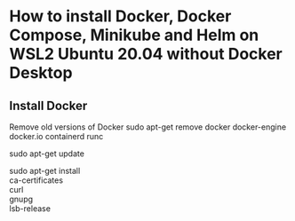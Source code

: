 # How to install Docker, Docker Compose, Minikube and Helm on WSL2 Ubuntu 20.04 without Docker Desktop

## Install Docker

Remove old versions of Docker
sudo apt-get remove docker docker-engine docker.io containerd runc

sudo apt-get update

sudo apt-get install \
    ca-certificates \
    curl \
    gnupg \
    lsb-release
